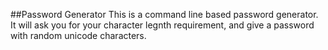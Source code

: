 ##Password Generator
This is a command line based password generator. It will ask you for your character legnth requirement, and give a password with random unicode characters.
